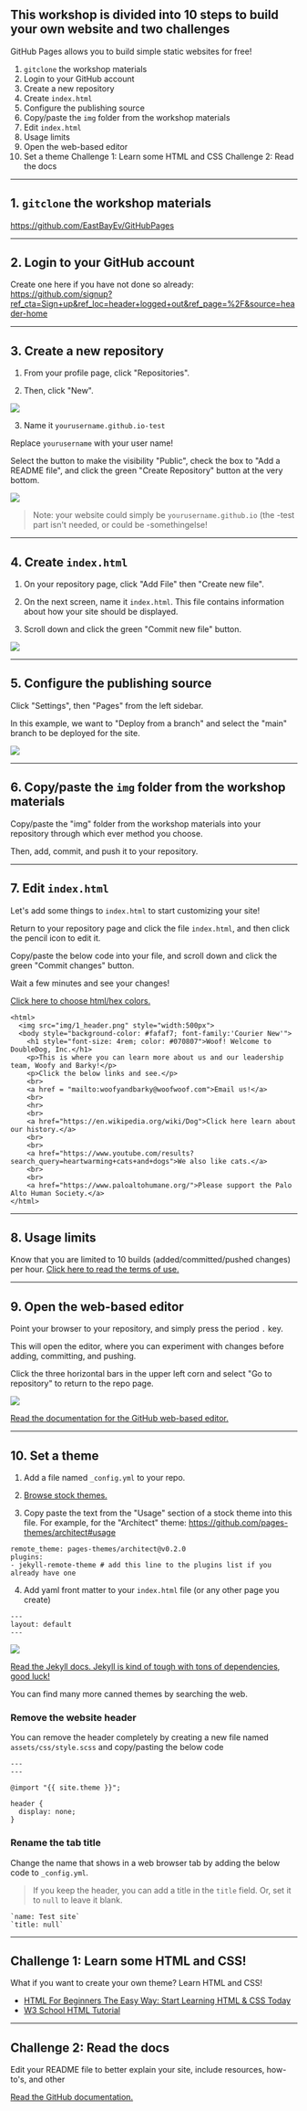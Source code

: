 ## This workshop is divided into 10 steps to build your own website and two challenges

GitHub Pages allows you to build simple static websites for free!

1. `gitclone` the workshop materials
2. Login to your GitHub account
3. Create a new repository
4. Create `index.html`
5. Configure the publishing source
6. Copy/paste the `img` folder from the workshop materials
7. Edit `index.html`
8. Usage limits
9. Open the web-based editor
10. Set a theme
Challenge 1: Learn some HTML and CSS
Challenge 2: Read the docs

****

## 1. `gitclone` the workshop materials

https://github.com/EastBayEv/GitHubPages

****

## 2. Login to your GitHub account

Create one here if you have not done so already: https://github.com/signup?ref_cta=Sign+up&ref_loc=header+logged+out&ref_page=%2F&source=header-home

****

## 3. Create a new repository

1. From your profile page, click "Repositories".

2. Then, click "New".

![](img/1newrepo.png)

3. Name it `yourusername.github.io-test`

Replace `yourusername` with your user name!

Select the button to make the visibility "Public", check the box to "Add a README file", and click the green "Create Repository" button at the very bottom.

![](img/2reponame.png)

> Note: your website could simply be `yourusername.github.io` (the -test part isn't needed, or could be -somethingelse!

****

## 4. Create `index.html`

1. On your repository page, click "Add File" then "Create new file".

2. On the next screen, name it `index.html`. This file contains information about how your site should be displayed.

3. Scroll down and click the green "Commit new file" button.

![](img/3create_index_html.png)

****

## 5. Configure the publishing source

Click "Settings", then "Pages" from the left sidebar.

In this example, we want to "Deploy from a branch" and select the "main" branch to be deployed for the site.

![](img/4pages.png)

****

## 6. Copy/paste the `img` folder from the workshop materials

Copy/paste the "img" folder from the workshop materials into your repository through which ever method you choose.

Then, add, commit, and push it to your repository.

****

## 7. Edit `index.html`

Let's add some things to `index.html` to start customizing your site!

Return to your repository page and click the file `index.html`, and then click the pencil icon to edit it.

Copy/paste the below code into your file, and scroll down and click the green "Commit changes" button.

Wait a few minutes and see your changes!

[Click here to choose html/hex colors.](https://www.google.com/search?client=firefox-b-1-d&q=html+color+picker)

```
<html>
  <img src="img/1_header.png" style="width:500px">
  <body style="background-color: #fafaf7; font-family:'Courier New'">
    <h1 style="font-size: 4rem; color: #070807">Woof! Welcome to DoubleDog, Inc.</h1>
    <p>This is where you can learn more about us and our leadership team, Woofy and Barky!</p>
    <p>Click the below links and see.</p>
    <br>
    <a href = "mailto:woofyandbarky@woofwoof.com">Email us!</a>
    <br>
    <hr>
    <br>                                                                                                        
    <a href="https://en.wikipedia.org/wiki/Dog">Click here learn about our history.</a>
    <br>
    <br>
    <a href="https://www.youtube.com/results?search_query=heartwarming+cats+and+dogs">We also like cats.</a>
    <br>
    <br>
    <a href="https://www.paloaltohumane.org/">Please support the Palo Alto Human Society.</a>
</html>
```

****

## 8. Usage limits

Know that you are limited to 10 builds (added/committed/pushed changes) per hour. [Click here to read the terms of use.](https://docs.github.com/en/pages/getting-started-with-github-pages/about-github-pages#limits-on-use-of-github-pages)

****

## 9. Open the web-based editor

Point your browser to your repository, and simply press the period `.` key.

This will open the editor, where you can experiment with changes before adding, committing, and pushing.

Click the three horizontal bars in the upper left corn and select "Go to repository" to return to the repo page.

![](img/6dev.png)

[Read the documentation for the GitHub web-based editor.](https://docs.github.com/en/codespaces/the-githubdev-web-based-editor)

****

## 10. Set a theme

1. Add a file named `_config.yml` to your repo.

2. [Browse stock themes.](https://pages.github.com/themes/)

3. Copy paste the text from the "Usage" section of a stock theme into this file. For example, for the "Architect" theme: https://github.com/pages-themes/architect#usage

```
remote_theme: pages-themes/architect@v0.2.0
plugins:
- jekyll-remote-theme # add this line to the plugins list if you already have one
```

4. Add yaml front matter to your `index.html` file (or any other page you create)

```
---
layout: default
---
```

![](img/7yaml.png)

[Read the Jekyll docs. Jekyll is kind of tough with tons of dependencies, good luck!](https://docs.github.com/en/pages/setting-up-a-github-pages-site-with-jekyll/about-github-pages-and-jekyll)

You can find many more canned themes by searching the web.

### Remove the website header

You can remove the header completely by creating a new file named `assets/css/style.scss` and copy/pasting the below code

```
---
---

@import "{{ site.theme }}";

header {
  display: none;
}
```

### Rename the tab title

Change the name that shows in a web browser tab by adding the below code to `_config.yml`.

> If you keep the header, you can add a title in the `title` field. Or, set it to `null` to leave it blank. 

```
`name: Test site`
`title: null`
```

****

## Challenge 1: Learn some HTML and CSS!

What if you want to create your own theme? Learn HTML and CSS!

* [HTML For Beginners The Easy Way: Start Learning HTML & CSS Today](https://html.com/)
* [W3 School HTML Tutorial](https://www.w3schools.com/html/)

****

## Challenge 2: Read the docs

Edit your README file to better explain your site, include resources, how-to's, and other

[Read the GitHub documentation.](https://docs.github.com/en/pages/getting-started-with-github-pages/about-github-pages)
